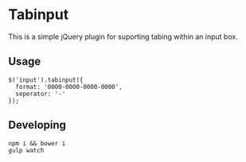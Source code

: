 # Tabinput

This is a simple jQuery plugin for suporting tabing within an input box.

## Usage

    $('input').tabinput({
      format: '0000-0000-0000-0000',
      seperator: '-'
    });

## Developing

    npm i && bower i
    gulp watch
